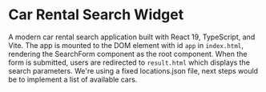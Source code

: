 # Car Rental Search Widget
A modern car rental search application built with React 19, TypeScript, and Vite. The app is mounted to the DOM element with id `app` in `index.html`, rendering the SearchForm component as the root component. When the form is submitted, users are redirected to `result.html` which displays the search parameters. We're using a fixed locations.json file, next steps would be to implement a list of available cars.
